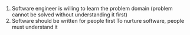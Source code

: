 1.  Software engineer is willing to learn the problem domain 
	(problem cannot be solved without understanding it first)
2. Software should be written for people first
	To nurture software, people must understand it
	